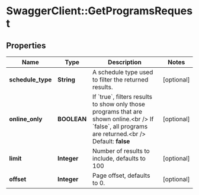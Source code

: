 # SwaggerClient::GetProgramsRequest

## Properties
Name | Type | Description | Notes
------------ | ------------- | ------------- | -------------
**schedule_type** | **String** | A schedule type used to filter the returned results. | [optional] 
**online_only** | **BOOLEAN** | If &#x60;true&#x60;, filters results to show only those programs that are shown online.&lt;br /&gt;  If &#x60;false&#x60;, all programs are returned.&lt;br /&gt;  Default: **false** | [optional] 
**limit** | **Integer** | Number of results to include, defaults to 100 | [optional] 
**offset** | **Integer** | Page offset, defaults to 0. | [optional] 


